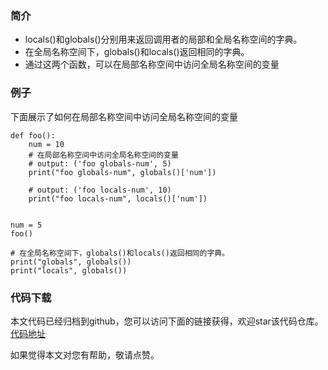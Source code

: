 ### 简介
- locals()和globals()分别用来返回调用者的局部和全局名称空间的字典。
- 在全局名称空间下，globals()和locals()返回相同的字典。
- 通过这两个函数，可以在局部名称空间中访问全局名称空间的变量

### 例子
下面展示了如何在局部名称空间中访问全局名称空间的变量
```
def foo():
    num = 10
    # 在局部名称空间中访问全局名称空间的变量
    # output: ('foo globals-num', 5)
    print("foo globals-num", globals()['num'])

    # output: ('foo locals-num', 10)
    print("foo locals-num", locals()['num'])


num = 5
foo()

# 在全局名称空间下，globals()和locals()返回相同的字典。
print("globals", globals())
print("locals", globals())
```

### 代码下载
本文代码已经归档到github，您可以访问下面的链接获得，欢迎star该代码仓库。  
[代码地址](https://github.com/jumper2014/PyCodeComplete/tree/master/practice/module/20180127)

如果觉得本文对您有帮助，敬请点赞。